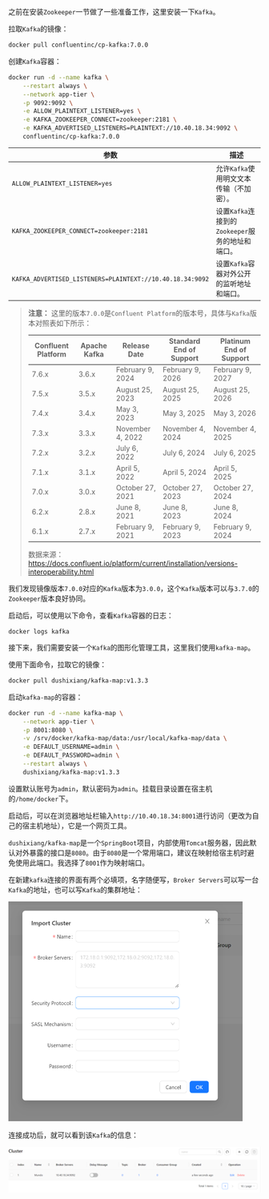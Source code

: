 之前在安装`Zookeeper`一节做了一些准备工作，这里安装一下`Kafka`。

拉取`Kafka`的镜像：

```bash
docker pull confluentinc/cp-kafka:7.0.0
```

创建`Kafka`容器：

```bash
docker run -d --name kafka \
	--restart always \
    --network app-tier \
    -p 9092:9092 \
    -e ALLOW_PLAINTEXT_LISTENER=yes \
    -e KAFKA_ZOOKEEPER_CONNECT=zookeeper:2181 \
    -e KAFKA_ADVERTISED_LISTENERS=PLAINTEXT://10.40.18.34:9092 \
    confluentinc/cp-kafka:7.0.0
```

| 参数                                                      | 描述                                             |
| --------------------------------------------------------- | ------------------------------------------------ |
| `ALLOW_PLAINTEXT_LISTENER=yes`                            | 允许`Kafka`使用明文文本传输（不加密）。          |
| `KAFKA_ZOOKEEPER_CONNECT=zookeeper:2181`                  | 设置`Kafka`连接到的`Zookeeper`服务的地址和端口。 |
| `KAFKA_ADVERTISED_LISTENERS=PLAINTEXT://10.40.18.34:9092` | 设置`Kafka`容器对外公开的监听地址和端口。        |

> **注意：** 这里的版本`7.0.0`是`Confluent Platform`的版本号，具体与`Kafka`版本对照表如下所示：
> 
> | Confluent Platform | Apache Kafka | Release Date     | Standard End of Support | Platinum End of Support |
> | ------------------ | ------------ | ---------------- | ----------------------- | ----------------------- |
> | 7.6.x              | 3.6.x        | February 9, 2024 | February 9, 2026        | February 9, 2027        |
> | 7.5.x              | 3.5.x        | August 25, 2023  | August 25, 2025         | August 25, 2026         |
> | 7.4.x              | 3.4.x        | May 3, 2023      | May 3, 2025             | May 3, 2026             |
> | 7.3.x              | 3.3.x        | November 4, 2022 | November 4, 2024        | November 4, 2025        |
> | 7.2.x              | 3.2.x        | July 6, 2022     | July 6, 2024            | July 6, 2025            |
> | 7.1.x              | 3.1.x        | April 5, 2022    | April 5, 2024           | April 5, 2025           |
> | 7.0.x              | 3.0.x        | October 27, 2021 | October 27, 2023        | October 27, 2024        |
> | 6.2.x              | 2.8.x        | June 8, 2021     | June 8, 2023            | June 8, 2024            |
> | 6.1.x              | 2.7.x        | February 9, 2021 | February 9, 2023        | February 9, 2024        |
> 
> 数据来源：https://docs.confluent.io/platform/current/installation/versions-interoperability.html


我们发现镜像版本`7.0.0`对应的`Kafka`版本为`3.0.0`，这个`Kafka`版本可以与`3.7.0`的`Zookeeper`版本良好协同。

启动后，可以使用以下命令，查看`Kafka`容器的日志：

```
docker logs kafka
```

接下来，我们需要安装一个`Kafka`的图形化管理工具，这里我们使用`kafka-map`。

使用下面命令，拉取它的镜像：

```bash
docker pull dushixiang/kafka-map:v1.3.3
```

启动`kafka-map`的容器：

```bash
docker run -d --name kafka-map \
    --network app-tier \
    -p 8001:8080 \
    -v /srv/docker/kafka-map/data:/usr/local/kafka-map/data \
    -e DEFAULT_USERNAME=admin \
    -e DEFAULT_PASSWORD=admin \
    --restart always \
    dushixiang/kafka-map:v1.3.3
```

设置默认账号为`admin`，默认密码为`admin`。挂载目录设置在宿主机的`/home/docker`下。

启动后，可以在浏览器地址栏输入`http://10.40.18.34:8001`进行访问（更改为自己的宿主机地址），它是一个网页工具。

`dushixiang/kafka-map`是一个`SpringBoot`项目，内部使用`Tomcat`服务器，因此默认对外暴露的接口是`8080`。由于`8080`是一个常用端口，建议在映射给宿主机时避免使用此端口。我选择了`8001`作为映射端口。

在新建`kafka`连接的界面有两个必填项，名字随便写，`Broker Servers`可以写一台`Kafka`的地址，也可以写`Kafka`的集群地址：

<img src="image/image-20231208230617973.png" alt="image-20231208230617973" style="zoom:50%;" />

连接成功后，就可以看到该`Kafka`的信息：

![image-20240125105807517](image/image-20240125105807517.png)

